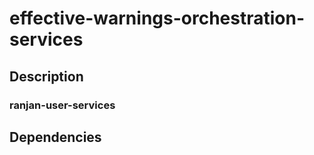 # effective-warnings-orchestration-services 
## Description

### ranjan-user-services

## Dependencies
